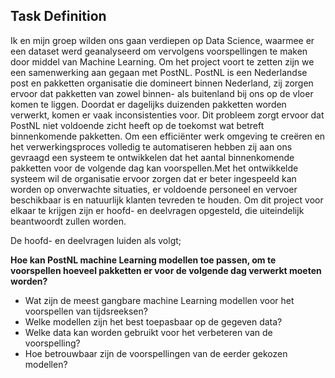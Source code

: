## Task Definition

Ik en mijn groep wilden ons gaan verdiepen op Data Science, waarmee er een dataset werd geanalyseerd om vervolgens voorspellingen te maken door middel van Machine Learning. Om het project voort te zetten zijn we een samenwerking aan gegaan met PostNL. PostNL is een Nederlandse post en pakketten organisatie die domineert binnen Nederland, zij zorgen ervoor dat pakketten van zowel binnen- als buitenland bij ons op de vloer komen te liggen. Doordat er dagelijks duizenden pakketten worden verwerkt, komen er vaak inconsistenties voor. Dit probleem zorgt ervoor dat PostNL niet voldoende zicht heeft op de toekomst wat betreft binnenkomende pakketten. Om een efficiënter werk omgeving te creëren en het verwerkingsproces volledig te automatiseren hebben zij aan ons gevraagd een systeem te ontwikkelen dat het aantal binnenkomende pakketten voor de volgende dag kan voorspellen.Met het ontwikkelde systeem wil de organisatie ervoor zorgen dat er beter ingespeeld kan worden op onverwachte situaties, er voldoende personeel en vervoer beschikbaar is en natuurlijk klanten tevreden te houden. Om dit project voor elkaar te krijgen zijn er hoofd- en deelvragen opgesteld, die uiteindelijk beantwoordt zullen worden.

De hoofd- en deelvragen luiden als volgt;

**Hoe kan PostNL machine Learning modellen toe passen, om te voorspellen hoeveel pakketten er voor de volgende dag verwerkt moeten worden?**

* Wat zijn de meest gangbare machine Learning modellen voor het voorspellen van tijdsreeksen?
* Welke modellen zijn het best toepasbaar op de gegeven data?
* Welke data kan worden gebruikt voor het verbeteren van de voorspelling?
* Hoe betrouwbaar zijn de voorspellingen van de eerder gekozen modellen?


